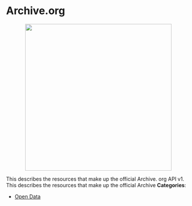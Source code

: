 # Archive.org

<p align="center">
    <img width="400" src="https://raw.githubusercontent.com/awesome-apis/awesome-apis/apis/archive-org/logo_256x256.png" />
</p>


This describes the resources that make up the official Archive. org API v1.  This describes the resources that make up the official Archive
**Categories**:

- [Open Data](https://github/awesome-apis/awesome-apis#open-data)



